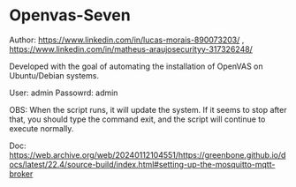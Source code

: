 # Openvas-Seven
Author:
https://www.linkedin.com/in/lucas-morais-890073203/ ,
https://www.linkedin.com/in/matheus-araujosecurityy-317326248/

Developed with the goal of automating the installation of OpenVAS on Ubuntu/Debian systems.

User: admin
Passowrd: admin

OBS:
When the script runs, it will update the system. If it seems to stop after that, you should type the command exit, and the script will continue to execute normally.

Doc: 
https://web.archive.org/web/20240112104551/https://greenbone.github.io/docs/latest/22.4/source-build/index.html#setting-up-the-mosquitto-mqtt-broker